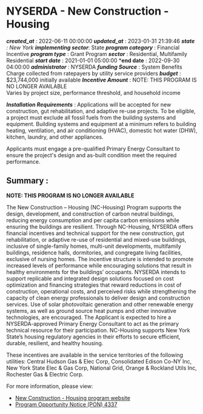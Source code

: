 # NYSERDA - New Construction - Housing 
 ***created_at*** : 2022-06-11 00:00:00 
 ***updated_at*** : 2023-01-31 21:39:46 
 ***state** : New York 
 **implementing sector***: State 
 ***program category*** : Financial Incentive 
 ***program type*** : Grant Program 
 ***sector*** : Residential, Multifamily Residential 
 ***start date*** : 2021-01-01 05:00:00 
 ***end date** : 2022-09-30 04:00:00 
 ***administrator*** : NYSERDA 
 ***funding Source*** : System Benefits Charge collected from ratepayers by utility service providers 
 ***budget*** : $23,744,000 initially available 
 ***Incentive Amount*** : NOTE: THIS PROGRAM IS NO LONGER AVAILABLE  
Varies by project size, performance threshold, and household income

 
 ***Installation Requirements*** : Applications will be accepted for new construction, gut rehabilitation, and
adaptive re-use projects. To be eligible, a project must exclude all fossil
fuels from the building systems and equipment. Building systems and equipment
at a minimum refers to building heating, ventilation, and air conditioning
(HVAC), domestic hot water (DHW), kitchen, laundry, and other appliances.  
  
Applicants must engage a pre-qualified Primary Energy Consultant to ensure the
project's design and as-built condition meet the required performance.

 
 ## Summary : 
 **NOTE: THIS PROGRAM IS NO LONGER AVAILABLE**

The New Construction – Housing (NC-Housing) Program supports the design,
development, and construction of carbon neutral buildings, reducing energy
consumption and per capita carbon emissions while ensuring the buildings are
resilient. Through NC-Housing, NYSERDA offers financial incentives and
technical support for the new construction, gut rehabilitation, or adaptive
re-use of residential and mixed-use buildings, inclusive of single-family
homes, multi-unit developments, multifamily buildings, residence halls,
dormitories, and congregate living facilities, exclusive of nursing homes. The
incentive structure is intended to promote increased levels of performance
while encouraging solutions that result in healthy environments for the
buildings’ occupants. NYSERDA intends to support replicable and integrated
design solutions focused on cost optimization and financing strategies that
reward reductions in cost of construction, operational costs, and perceived
risks while strengthening the capacity of clean energy professionals to
deliver design and construction services. Use of solar photovoltaic generation
and other renewable energy systems, as well as ground source heat pumps and
other innovative technologies, are encouraged. The Applicant is expected to
hire a NYSERDA-approved Primary Energy Consultant to act as the primary
technical resource for their participation. NC-Housing supports New York
State’s housing regulatory agencies in their efforts to secure efficient,
durable, resilient, and healthy housing.  

These incentives are available in the service territories of the following
utilities: Central Hudson Gas & Elec Corp, Consolidated Edison Co-NY Inc, New
York State Elec & Gas Corp, National Grid, Orange & Rockland Utils Inc,
Rochester Gas & Electric Corp.

For more information, please view:

  * [New Construction - Housing program website](https://www.nyserda.ny.gov/All-Programs/Low-Rise-Residential)
  * [Program Opportunity Notice (PON) 4337](https://portal.nyserda.ny.gov/CORE_Solicitation_Detail_Page?SolicitationId=a0rt000001AZT26AAH)

 
 